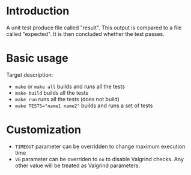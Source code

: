 # Introduction

A unit test produce file called "result". This output is compared to a file called
"expected". It is then concluded whether the test passes.


# Basic usage

Target description:

* `make` or `make all` builds and runs all the tests
* `make build` builds all the tests
* `make run` runs all the tests (does not build)
* `make TESTS="name1 name2"` builds and runs a set of tests


# Customization

* `TIMEOUT` parameter can be overridden to change maximum execution time
* `VG` parameter can be overriden to `no` to disable Valgrind checks.
Any other value will be treated as Valgrind parameters.
